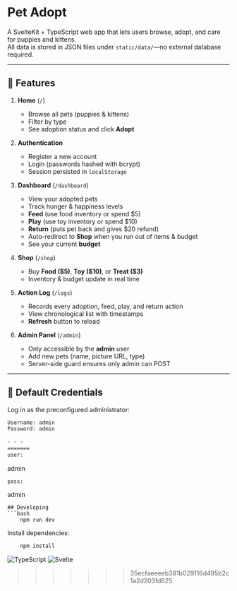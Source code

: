# Pet Adopt

A SvelteKit + TypeScript web app that lets users browse, adopt, and care for puppies and kittens.  
All data is stored in JSON files under `static/data/`—no external database required.

---

## 🚀 Features

1. **Home** (`/`)  
   - Browse all pets (puppies & kittens)  
   - Filter by type  
   - See adoption status and click **Adopt**

2. **Authentication**  
   - Register a new account  
   - Login (passwords hashed with bcrypt)  
   - Session persisted in `localStorage`

3. **Dashboard** (`/dashboard`)  
   - View your adopted pets  
   - Track hunger & happiness levels  
   - **Feed** (use food inventory or spend \$5)  
   - **Play** (use toy inventory or spend \$10)  
   - **Return** (puts pet back and gives \$20 refund)  
   - Auto-redirect to **Shop** when you run out of items & budget  
   - See your current **budget**

4. **Shop** (`/shop`)  
   - Buy **Food (\$5)**, **Toy (\$10)**, or **Treat (\$3)**  
   - Inventory & budget update in real time

5. **Action Log** (`/logs`)  
   - Records every adoption, feed, play, and return action  
   - View chronological list with timestamps  
   - **Refresh** button to reload

6. **Admin Panel** (`/admin`)  
   - Only accessible by the **admin** user  
   - Add new pets (name, picture URL, type)  
   - Server-side guard ensures only admin can POST

---

## 🔐 Default Credentials

Log in as the preconfigured administrator:

```txt
Username: admin
Password: admin

- - -
=======
user:
```
admin 
```
pass:
```
admin
```
## Developing
```bash
	npm run dev
```
Install dependencies:
```bash
	npm install
```
![TypeScript](https://img.shields.io/badge/-TypeScript-blue?logo=typescript&logoColor=white)
![Svelte](https://img.shields.io/badge/-Svelte-orange?logo=svelte&logoColor=white)
>>>>>>> 35ecfaeeeeb381b029116d495b2c1a2d203fd625
